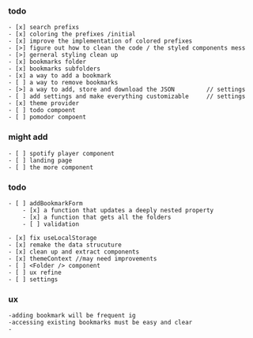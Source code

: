 ### todo

    - [x] search prefixs
    - [x] coloring the prefixes /initial
    - [x] improve the implementation of colored prefixes
    - [>] figure out how to clean the code / the styled components mess
    - [>] gerneral styling clean up
    - [x] bookmarks folder
    - [x] bookmarks subfolders
    - [x] a way to add a bookmark
    - [ ] a way to remove bookmarks
    - [>] a way to add, store and download the JSON         // settings
    - [ ] add settings and make everything customizable     // settings
    - [x] theme provider
    - [ ] todo compoent
    - [ ] pomodor compoent

### might add

    - [ ] spotify player component
    - [ ] landing page
    - [ ] the more component

### todo

    - [ ] addBookmarkForm
        - [x] a function that updates a deeply nested property
        - [x] a function that gets all the folders
        - [ ] validation

    - [x] fix useLocalStorage
    - [x] remake the data strucuture
    - [x] clean up and extract components
    - [x] themeContext //may need improvements
    - [ ] <Folder /> component
    - [ ] ux refine
    - [ ] settings

### ux

    -adding bookmark will be frequent ig
    -accessing existing bookmarks must be easy and clear
    -
